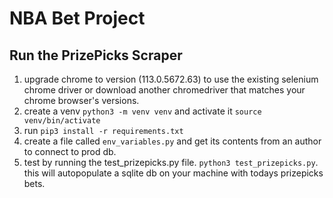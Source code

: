 # NBA Bet Project

## Run the PrizePicks Scraper

1. upgrade chrome to version (113.0.5672.63) to use the existing selenium chrome driver or download another chromedriver that matches your chrome browser's versions.
2. create a venv `python3 -m venv venv` and activate it `source venv/bin/activate`
3. run `pip3 install -r requirements.txt`
4. create a file called `env_variables.py` and get its contents from an author to connect to prod db.
5. test by running the test_prizepicks.py file. `python3 test_prizepicks.py`. this will autopopulate a sqlite db on your machine with todays prizepicks bets.
